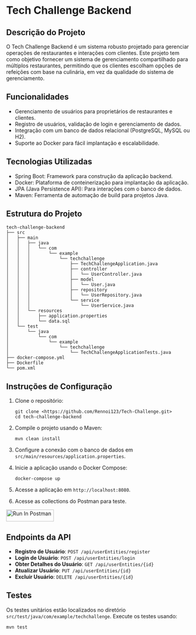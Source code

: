# Tech Challenge Backend

## Descrição do Projeto
O Tech Challenge Backend é um sistema robusto projetado para gerenciar operações de restaurantes e interações com clientes. Este projeto tem como objetivo fornecer um sistema de gerenciamento compartilhado para múltiplos restaurantes, permitindo que os clientes escolham opções de refeições com base na culinária, em vez da qualidade do sistema de gerenciamento.

## Funcionalidades
- Gerenciamento de usuários para proprietários de restaurantes e clientes.
- Registro de usuários, validação de login e gerenciamento de dados.
- Integração com um banco de dados relacional (PostgreSQL, MySQL ou H2).
- Suporte ao Docker para fácil implantação e escalabilidade.

## Tecnologias Utilizadas
- Spring Boot: Framework para construção da aplicação backend.
- Docker: Plataforma de conteinerização para implantação da aplicação.
- JPA (Java Persistence API): Para interações com o banco de dados.
- Maven: Ferramenta de automação de build para projetos Java.

## Estrutura do Projeto
```
tech-challenge-backend
├── src
│   ├── main
│   │   ├── java
│   │   │   └── com
│   │   │       └── example
│   │   │           └── techchallenge
│   │   │               ├── TechChallengeApplication.java
│   │   │               ├── controller
│   │   │               │   └── UserController.java
│   │   │               ├── model
│   │   │               │   └── User.java
│   │   │               ├── repository
│   │   │               │   └── UserRepository.java
│   │   │               └── service
│   │   │                   └── UserService.java
│   │   └── resources
│   │       ├── application.properties
│   │       └── data.sql
│   └── test
│       └── java
│           └── com
│               └── example
│                   └── techchallenge
│                       └── TechChallengeApplicationTests.java
├── docker-compose.yml
├── Dockerfile
└── pom.xml
```

## Instruções de Configuração
1. Clone o repositório:
   ```
   git clone <https://github.com/Rennoi123/Tech-Challenge.git>
   cd tech-challenge-backend
   ```

2. Compile o projeto usando o Maven:
   ```
   mvn clean install
   ```

3. Configure a conexão com o banco de dados em `src/main/resources/application.properties`.

4. Inicie a aplicação usando o Docker Compose:
   ```
   docker-compose up
   ```

5. Acesse a aplicação em `http://localhost:8080`.

6. Acesse as collections do Postman para teste.

[<img src="https://run.pstmn.io/button.svg" alt="Run In Postman" style="width: 128px; height: 32px;">](https://app.getpostman.com/run-collection/22747303-00183e48-4730-488a-a651-b28b0f9106a7?action=collection%2Ffork&source=rip_markdown&collection-url=entityId%3D22747303-00183e48-4730-488a-a651-b28b0f9106a7%26entityType%3Dcollection%26workspaceId%3D492ed606-853d-4a06-87d3-27a14c08eaa8)

## Endpoints da API
- **Registro de Usuário**: `POST /api/userEntities/register`
- **Login de Usuário**: `POST /api/userEntities/login`
- **Obter Detalhes do Usuário**: `GET /api/userEntities/{id}`
- **Atualizar Usuário**: `PUT /api/userEntities/{id}`
- **Excluir Usuário**: `DELETE /api/userEntities/{id}`

## Testes
Os testes unitários estão localizados no diretório `src/test/java/com/example/techchallenge`. Execute os testes usando:
```
mvn test
```


